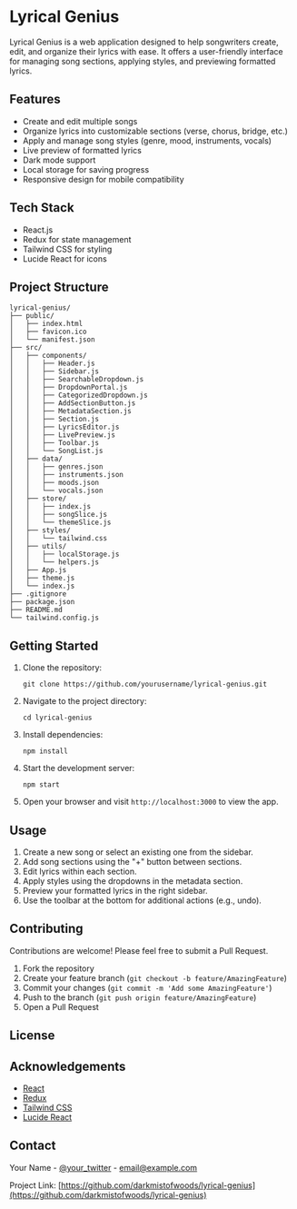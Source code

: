 # Lyrical Genius

Lyrical Genius is a web application designed to help songwriters create, edit, and organize their lyrics with ease. It offers a user-friendly interface for managing song sections, applying styles, and previewing formatted lyrics.

## Features

- Create and edit multiple songs
- Organize lyrics into customizable sections (verse, chorus, bridge, etc.)
- Apply and manage song styles (genre, mood, instruments, vocals)
- Live preview of formatted lyrics
- Dark mode support
- Local storage for saving progress
- Responsive design for mobile compatibility

## Tech Stack

- React.js
- Redux for state management
- Tailwind CSS for styling
- Lucide React for icons

## Project Structure

```
lyrical-genius/
├── public/
│   ├── index.html
│   ├── favicon.ico
│   └── manifest.json
├── src/
│   ├── components/
│   │   ├── Header.js
│   │   ├── Sidebar.js
│   │   ├── SearchableDropdown.js
│   │   ├── DropdownPortal.js
│   │   ├── CategorizedDropdown.js
│   │   ├── AddSectionButton.js
│   │   ├── MetadataSection.js
│   │   ├── Section.js
│   │   ├── LyricsEditor.js
│   │   ├── LivePreview.js
│   │   ├── Toolbar.js
│   │   └── SongList.js
│   ├── data/
│   │   ├── genres.json
│   │   ├── instruments.json
│   │   ├── moods.json
│   │   └── vocals.json
│   ├── store/
│   │   ├── index.js
│   │   ├── songSlice.js
│   │   └── themeSlice.js
│   ├── styles/
│   │   └── tailwind.css
│   ├── utils/
│   │   ├── localStorage.js
│   │   └── helpers.js
│   ├── App.js
│   ├── theme.js
│   └── index.js
├── .gitignore
├── package.json
├── README.md
└── tailwind.config.js
```

## Getting Started

1. Clone the repository:
   ```
   git clone https://github.com/yourusername/lyrical-genius.git
   ```

2. Navigate to the project directory:
   ```
   cd lyrical-genius
   ```

3. Install dependencies:
   ```
   npm install
   ```

4. Start the development server:
   ```
   npm start
   ```

5. Open your browser and visit `http://localhost:3000` to view the app.

## Usage

1. Create a new song or select an existing one from the sidebar.
2. Add song sections using the "+" button between sections.
3. Edit lyrics within each section.
4. Apply styles using the dropdowns in the metadata section.
5. Preview your formatted lyrics in the right sidebar.
6. Use the toolbar at the bottom for additional actions (e.g., undo).

## Contributing

Contributions are welcome! Please feel free to submit a Pull Request.

1. Fork the repository
2. Create your feature branch (`git checkout -b feature/AmazingFeature`)
3. Commit your changes (`git commit -m 'Add some AmazingFeature'`)
4. Push to the branch (`git push origin feature/AmazingFeature`)
5. Open a Pull Request

## License



## Acknowledgements

- [React](https://reactjs.org/)
- [Redux](https://redux.js.org/)
- [Tailwind CSS](https://tailwindcss.com/)
- [Lucide React](https://lucide.dev/)

## Contact

Your Name - [@your_twitter](https://twitter.com/your_twitter) - email@example.com

Project Link: [https://github.com/darkmistofwoods/lyrical-genius](https://github.com/darkmistofwoods/lyrical-genius)
